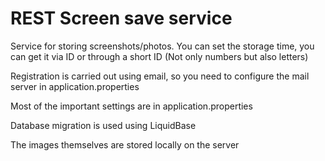 # REST Screen save service

Service for storing screenshots/photos. You can set the storage time, you can get it via ID or through a short ID (Not only numbers but also letters)

Registration is carried out using email, so you need to configure the mail server in application.properties

Most of the important settings are in application.properties

Database migration is used using LiquidBase

The images themselves are stored locally on the server